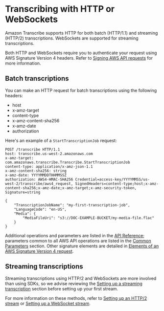# Transcribing with HTTP or WebSockets<a name="getting-started-http-websocket"></a>

Amazon Transcribe supports HTTP for both batch \(HTTP/1\.1\) and streaming \(HTTP/2\) transcriptions\. WebSockets are supported for streaming transcriptions\.

Both HTTP and WebSockets require you to authenticate your request using AWS Signature Version 4 headers\. Refer to [Signing AWS API requests](https://docs.aws.amazon.com/general/latest/gr/signing_aws_api_requests.html) for more information\.

## Batch transcriptions<a name="getting-started-http-batch"></a>

You can make an HTTP request for batch transcriptions using the following headers:
+ host
+ x\-amz\-target
+ content\-type
+ x\-amz\-content\-sha256
+ x\-amz\-date
+ authorization

Here's an example of a `StartTranscriptionJob` request:

```
POST /transcribe HTTP/1.1 
host: transcribe.us-west-2.amazonaws.com
x-amz-target: com.amazonaws.transcribe.Transcribe.StartTranscriptionJob 
content-type: application/x-amz-json-1.1
x-amz-content-sha256: string
x-amz-date: YYYYMMDDTHHMMSSZ
authorization: AWS4-HMAC-SHA256 Credential=access-key/YYYYMMSS/us-west-2/transcribe/aws4_request, SignedHeaders=content-type;host;x-amz-content-sha256;x-amz-date;x-amz-target;x-amz-security-token, Signature=string

{
    "TranscriptionJobName": "my-first-transcription-job",
    "LanguageCode": "en-US",
    "Media": {
        "MediaFileUri": "s3://DOC-EXAMPLE-BUCKET/my-media-file.flac"
    }
}
```

Additional operations and parameters are listed in the [API Reference](https://docs.aws.amazon.com/transcribe/latest/APIReference/API_Reference.html); parameters common to all AWS API operations are listed in the [Common Parameters](https://docs.aws.amazon.com/transcribe/latest/APIReference/CommonParameters.html) section\. Other signature elements are detailed in [Elements of an AWS Signature Version 4 request](https://docs.aws.amazon.com/general/latest/gr/sigv4_elements.html)\.

## Streaming transcriptions<a name="getting-started-http-streaming"></a>

Streaming transcriptions using HTTP/2 and WebSockets are more involved than using SDKs, so we advise reviewing the [Setting up a streaming transcription](streaming-setting-up.md) section before setting up your first stream\.

For more information on these methods, refer to [Setting up an HTTP/2 stream](streaming-http2.md) or [Setting up a WebSocket stream](streaming-websocket.md)\.